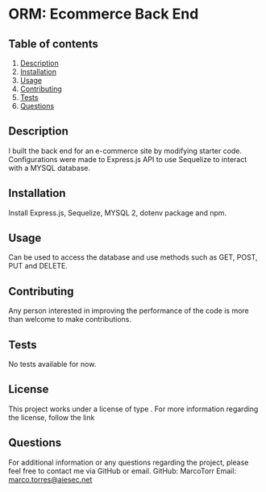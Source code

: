 # ORM: Ecommerce Back End    

  ## Table of contents
  1. [Description](#description)
  2. [Installation](#installation)
  3. [Usage](#usage)
  4. [Contributing](#contributing)
  5. [Tests](#tests)
  6. [Questions](#questions)

  ## Description 

  I built the back end for an e-commerce site by modifying starter code. Configurations were made to Express.js API to use Sequelize to interact with a MYSQL database.

  ## Installation 

  Install Express.js, Sequelize, MYSQL 2, dotenv package and npm.

  ## Usage 

  Can be used to access the database and use methods such as GET, POST, PUT and DELETE.


  ## Contributing 

  Any person interested in improving the performance of the code is more than welcome to make contributions.

  ## Tests 

  No tests available for now.

  ## License

  This project works under a license of type . For more information regarding the license, follow the link 

  ## Questions 

  For additional information or any questions regarding the project, please feel free to contact me via GitHub or email.
  GitHub: MarcoTorr
  Email: marco.torres@aiesec.net